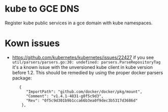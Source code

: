 # kube  to GCE DNS
Register kube public services in a gce domain with kube namespaces.


# Kown issues
* https://github.com/kubernetes/kubernetes/issues/22427
  if you see `util/parsers/parsers.go:30: undefined: parsers.ParseRepositoryTag` it's a known issue with the unversioned kube client in kube version before 1.2. 
  This should be remedied by using the proper docker parsers package: 
  ```
     {
        "ImportPath": "github.com/docker/docker/pkg/mount",
        "Comment": "v1.4.1-4831-g0f5c9d3",
        "Rev": "0f5c9d301b9b1cca66b3ea0f9dec3b5317d3686d"
      },
  ```
